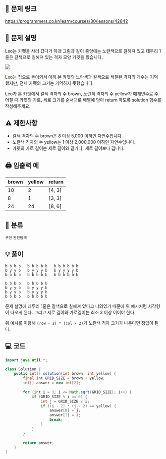 ## 🔗 문제 링크
https://programmers.co.kr/learn/courses/30/lessons/42842

## 📝 문제 설명
Leo는 카펫을 사러 갔다가 아래 그림과 같이 중앙에는 노란색으로 칠해져 있고 테두리 1줄은 갈색으로 칠해져 있는 격자 모양 카펫을 봤습니다.

![](https://grepp-programmers.s3.ap-northeast-2.amazonaws.com/files/production/b1ebb809-f333-4df2-bc81-02682900dc2d/carpet.png)

Leo는 집으로 돌아와서 아까 본 카펫의 노란색과 갈색으로 색칠된 격자의 개수는 기억했지만, 전체 카펫의 크기는 기억하지 못했습니다.

Leo가 본 카펫에서 갈색 격자의 수 brown, 노란색 격자의 수 yellow가 매개변수로 주어질 때 카펫의 가로, 세로 크기를 순서대로 배열에 담아 return 하도록 solution 함수를 작성해주세요.

## ⚠️ 제한사항
- 갈색 격자의 수 brown은 8 이상 5,000 이하인 자연수입니다.
- 노란색 격자의 수 yellow는 1 이상 2,000,000 이하인 자연수입니다.
- 카펫의 가로 길이는 세로 길이와 같거나, 세로 길이보다 깁니다.

## 🖨 입출력 예
brown|yellow|return
--|--|--
10|2|[4, 3]
8|1|[3, 3]
24|24|[8, 6]

## 📂 분류
`구현` `완전탐색`

## 💡 풀이
```
b b b b   b b b b b   b b b b b b
b y y b   b y y y b   b y y y y b
b b b b   b b b b b   b b b b b b

b b b b   b b b b b
b y y b   b y y y b
b y y b   b y y y b
b b b b   b b b b b
```
문제 설명에 테두리 1줄은 갈색으로 칠해져 있다고 나와있기 때문에 위 예시처럼 사각형이 나오게 된다. 그리고 세로 길이와 가로길이는 최소 3 이상 이어야 한다.  

위 예시를 이용해 `(row - 2) * (col - 2)`가 노란색 격자 크기가 나온다면 정답이 된다.

## 💻 코드
```java
import java.util.*;

class Solution {
    public int[] solution(int brown, int yellow) {
        final int GRID_SIZE = brown + yellow;
        int[] answer = new int[2];
        
        for (int i = 3; i <= Math.sqrt(GRID_SIZE); i++) {
            if (GRID_SIZE % i == 0) {
                int j = GRID_SIZE / i;
                if ((i - 2) * (j - 2) == yellow) {
                    answer[0] = j;
                    answer[1] = i;
                    break;
                }
            }
        }
        
        return answer;
    }
}
```